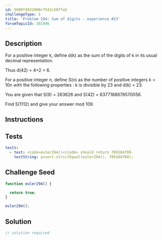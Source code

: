 ```yaml
---
id: 5900f4931000cf542c50ffa5
challengeType: 5
title: 'Problem 294: Sum of digits - experience #23'
forumTopicId: 301946
---
```


## Description

<section id='description'>

For a positive integer k, define d(k) as the sum of the digits of k in its usual decimal representation.

Thus d(42) = 4+2 = 6.

For a positive integer n, define S(n) as the number of positive integers k &lt; 10n with the following properties : k is divisible by 23 and d(k) = 23.

You are given that S(9) = 263626 and S(42) = 6377168878570056.

Find S(1112) and give your answer mod 109.

</section>

## Instructions

<section id='instructions'>

</section>

## Tests

<section id='tests'>

```yml
tests:
  - text: <code>euler294()</code> should return 789184709.
    testString: assert.strictEqual(euler294(), 789184709);

```

</section>

## Challenge Seed

<section id='challengeSeed'>

<div id='js-seed'>

```js
function euler294() {

  return true;
}

euler294();
```

</div>

</section>

## Solution

<section id='solution'>

```js
// solution required
```

</section>
